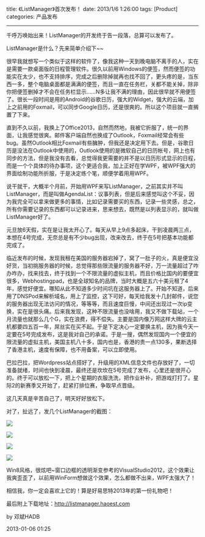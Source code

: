 title: 《ListManager》首次发布！
date: 2013/1/6 1:26:00
tags: [Product]
categories: 产品发布

---

千呼万唤始出来！ListManager的开发终于告一段落，总算可以发布了。

ListManager是什么？先来简单介绍下~~

很早我就想写一个类似于这样的软件了，像我这种一天到晚电脑不离手的人，实在是需要一款桌面版的日程管理软件。很久以前用Windows的便签，然而便签的功能实在太少，也不支持排序，完成之后删除掉就再也找不回了，更头疼的是，当东西一多，整个电脑桌面都是满满的便签，而且一直在任务栏，关都不能关掉，除非你把便签删掉才不会在任务栏显示……N多让我不满的理由，因此很早就不用便签了。很长一段时间是用的Android的谷歌日历，强大的Widget，强大的云端，加上之前用的Foxmail，可以同步Google日历，还是很爽的。所以这个项目就一直搁置了下来。

直到不久以前，我换上了Office2013，自然而然地，我被它折服了，统一的界面，让我感觉很爽。邮件客户端自然也换成了Outlook，Foxmail经常会有些bug。虽然Outlook相比Foxmail有些臃肿，但我还是决定用下去。但是，谷歌日历是没法在Outlook中使用的，Outlook使用的是微软自己的日历帐号，网上也有同步的方法，但是我没有去看，总觉得我更需要的并不是以日历形式显示的日程，而是一个个具体的待办事项，这个更适合我，加上正好在学WPF，被WPF强大的界面绘制功能所折服，于是决定练个笔，顺便学着用用WPF。

说干就干，大概半个月前，开始用WPF来写ListManager，之前其实并不叫ListManager，而是叫做AgendaList：议事列表，但是后来感觉叫这个不妥，因为我完全可以拿来做更多的事情，比如记录需要买的东西，记录一些灵感，总之，所有你需要记录的东西都可以记录进来，思来想去，既然是以列表显示的，就叫做ListManager好了。

元旦放6天假，实在是让我太开心了。每天从早上9点多起床，干到凌晨两三点，本想在4号完成，无奈总是有不少bug出现，改来改去，终于在5号把基本功能都完成了。

临近发布的时候，发现我租在美国的服务器宕掉了，窝了一肚子的火，真是便宜没好货，当初挑服务器的时候，总觉得那些限流量的服务器不好，万一流量超过了咋办咋办，找来找去，终于找到一个不限流量的虚拟主机，而且价格比国内的要便宜很多，Webhostingpad，也是全球知名的品牌，当时大概是五六十美元租了4年，感觉好便宜。哪知从此不知道多少时间坑在这服务器上了。开始不知道，后来用了DNSPod来解析域名，用上了监控，这下可好，每天给我发十几封邮件，说您的服务器出现无法访问的情况，等等等，而且速度巨慢，中间还出现过一次ip变换，实在是很头痛。后来我发现，这种不限流量也没啥用，我又不做下载站，一个月流量也就那么几个G，实在浪费，得不偿失。主要是国内像万网这样大牌的云主机都要四五百一年，屌丝实在买不起。于是下定决心一定要换主机，因为我今天一定要在5号完成发布，这是我对自己的承诺。于是一搜，偶然发现国内一个便宜的限流量的虚拟主机，美国主机八十多，国内也是，香港的贵一点130多，果断选择了香港主机，速度有保障，也不用备案，可以立即使用。

巴拉巴拉，把Wordpress站点搭好了，升级用的XML信息文件也存放好了，一切准备就绪，时间也快到凌晨，最终还是坎坎在5号完成了发布，心里还是很开心的。终于可以放松一下，把上个星期的衣服洗洗，把作业补补，把游戏打打了。星际2的新赛季又开始了，赶紧打排位赛，争取早点晋级。

这几天真是辛苦自己了，明天好好放松下。

对了，扯远了，发几个ListManager的截图：

![](/img/list-manager-first-release-1.png)

![](/img/list-manager-first-release-2.png)

![](/img/list-manager-first-release-3.png)

![](/img/list-manager-first-release-4.png)

Win8风格，很炫吧~窗口边框的透明渐变参考的VisualStudio2012，这个效果让我爽歪歪了，以前用WinForm想做这个效果，怎么都做不出来，WPF太强大了！

相信我，你一定会喜欢上它的！算是好易思特2013年的第一份礼物吧！

最后附上下载地址：http://listmanager.haoest.com

by 邓斌HADB

2013-01-06 01:25